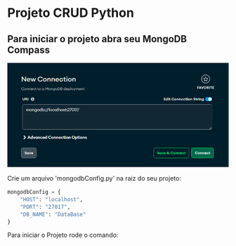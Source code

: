 # Projeto CRUD Python

## Para iniciar o projeto abra seu MongoDB Compass


![alt text](./assets/images/image.png)


Crie um arquivo 'mongodbConfig.py' na raiz do seu projeto:

```python
mongodbConfig = {
    "HOST": "localhost",
    "PORT": "27017",
    "DB_NAME": "DataBase"
}
```

Para iniciar o Projeto rode o comando:

```bash


```
